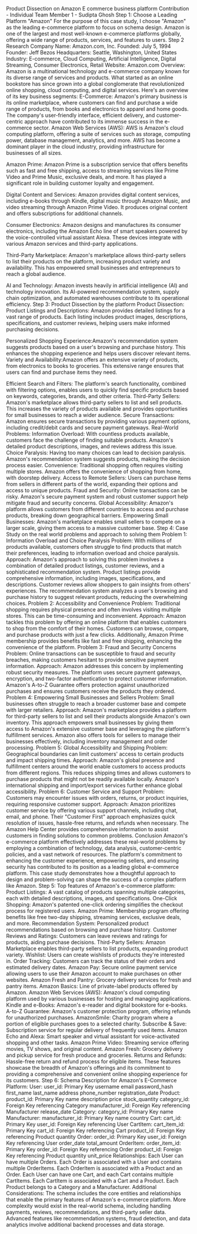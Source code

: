 Product Dissection on Amazon E commerce business platform
Contribution - Individual
Team Member 1 - Sudipta Ghosh
Step 1: Choose a Leading Platform "Amazon"
For the purpose of this case study, I choose "Amazon" as the leading e-commerce platform to focus on schema design. Amazon is one of the largest and most well-known e-commerce platforms globally, offering a wide range of products, services, and features to users.
Step 2 Research
Company Name: Amazon.com, Inc.
Founded: July 5, 1994
Founder: Jeff Bezos
Headquarters: Seattle, Washington, United States
Industry: E-commerce, Cloud Computing, Artificial Intelligence, Digital Streaming, Consumer Electronics, Retail
Website: Amazon.com
Overview:
Amazon is a multinational technology and e-commerce company known for its diverse range of services and products. What started as an online bookstore has since grown into a global conglomerate that revolutionized online shopping, cloud computing, and digital services. Here's an overview of its key business segments:
E-Commerce: Amazon's primary business is its online marketplace, where customers can find and purchase a wide range of products, from books and electronics to apparel and home goods. The company's user-friendly interface, efficient delivery, and customer-centric approach have contributed to its immense success in the e-commerce sector.
Amazon Web Services (AWS): AWS is Amazon's cloud computing platform, offering a suite of services such as storage, computing power, database management, analytics, and more. AWS has become a dominant player in the cloud industry, providing infrastructure for businesses of all sizes.


Amazon Prime: Amazon Prime is a subscription service that offers benefits such as fast and free shipping, access to streaming services like Prime Video and Prime Music, exclusive deals, and more. It has played a significant role in building customer loyalty and engagement.


Digital Content and Services: Amazon provides digital content services, including e-books through Kindle, digital music through Amazon Music, and video streaming through Amazon Prime Video. It produces original content and offers subscriptions for additional channels.


Consumer Electronics: Amazon designs and manufactures its consumer electronics, including the Amazon Echo line of smart speakers powered by the voice-controlled virtual assistant Alexa. These devices integrate with various Amazon services and third-party applications.


Third-Party Marketplace: Amazon's marketplace allows third-party sellers to list their products on the platform, increasing product variety and availability. This has empowered small businesses and entrepreneurs to reach a global audience.


AI and Technology: Amazon invests heavily in artificial intelligence (AI) and technology innovation. Its AI-powered recommendation system, supply chain optimization, and automated warehouses contribute to its operational efficiency.
Step 3: Product Dissection by the platform
Product Dissection:
Product Listings and Descriptions:
Amazon provides detailed listings for a vast range of products. Each listing includes product images, descriptions, specifications, and customer reviews, helping users make informed purchasing decisions.




Personalized Shopping Experience:Amazon's recommendation system suggests products based on a user's browsing and purchase history. This enhances the shopping experience and helps users discover relevant items.
Variety and Availability:Amazon offers an extensive variety of products, from electronics to books to groceries. This extensive range ensures that users can find and purchase items they need.


Efficient Search and Filters:
The platform's search functionality, combined with filtering options, enables users to quickly find specific products based on keywords, categories, brands, and other criteria.
Third-Party Sellers:
Amazon's marketplace allows third-party sellers to list and sell products. This increases the variety of products available and provides opportunities for small businesses to reach a wider audience.
Secure Transactions: Amazon ensures secure transactions by providing various payment options, including credit/debit cards and secure payment gateways.
Real-World Problems:
Information Overload:
With countless products available, customers face the challenge of finding suitable products. Amazon's detailed product descriptions, images, and reviews address this issue.
Choice Paralysis:
Having too many choices can lead to decision paralysis. Amazon's recommendation system suggests products, making the decision process easier.
Convenience:
Traditional shopping often requires visiting multiple stores. Amazon offers the convenience of shopping from home, with doorstep delivery.
Access to Remote Sellers:
Users can purchase items from sellers in different parts of the world, expanding their options and access to unique products.
Fraud and Security:
Online transactions can be risky. Amazon's secure payment system and robust customer support help mitigate fraud and security concerns.
Global Accessibility:
Amazon's platform allows customers from different countries to access and purchase products, breaking down geographical barriers.
Empowering Small Businesses:
Amazon's marketplace enables small sellers to compete on a larger scale, giving them access to a massive customer base.
Step 4: Case Study on the real world problems and approach to solving them
Problem 1: Information Overload and Choice Paralysis
Problem: With millions of products available, customers often struggle to find products that match their preferences, leading to information overload and choice paralysis.
Approach: Amazon's approach to solving this problem involves a combination of detailed product listings, customer reviews, and a sophisticated recommendation system. Product listings provide comprehensive information, including images, specifications, and descriptions. Customer reviews allow shoppers to gain insights from others' experiences. The recommendation system analyzes a user's browsing and purchase history to suggest relevant products, reducing the overwhelming choices.
Problem 2: Accessibility and Convenience
Problem: Traditional shopping requires physical presence and often involves visiting multiple stores. This can be time-consuming and inconvenient.
Approach: Amazon tackles this problem by offering an online platform that enables customers to shop from the comfort of their homes. Customers can browse, compare, and purchase products with just a few clicks. Additionally, Amazon Prime membership provides benefits like fast and free shipping, enhancing the convenience of the platform.
Problem 3: Fraud and Security Concerns
Problem: Online transactions can be susceptible to fraud and security breaches, making customers hesitant to provide sensitive payment information.
Approach: Amazon addresses this concern by implementing robust security measures. The platform uses secure payment gateways, encryption, and two-factor authentication to protect customer information. Amazon's A-to-Z Guarantee offers protection against unauthorized purchases and ensures customers receive the products they ordered.
Problem 4: Empowering Small Businesses and Sellers
Problem: Small businesses often struggle to reach a broader customer base and compete with larger retailers.
Approach: Amazon's marketplace provides a platform for third-party sellers to list and sell their products alongside Amazon's own inventory. This approach empowers small businesses by giving them access to Amazon's extensive customer base and leveraging the platform's fulfillment services. Amazon also offers tools for sellers to manage their businesses effectively, including inventory management and order processing.
Problem 5: Global Accessibility and Shipping
Problem: Geographical boundaries can limit customers' access to certain products and impact shipping times.
Approach: Amazon's global presence and fulfillment centers around the world enable customers to access products from different regions. This reduces shipping times and allows customers to purchase products that might not be readily available locally. Amazon's international shipping and import/export services further enhance global accessibility.
Problem 6: Customer Service and Support
Problem: Customers may encounter issues with orders, returns, or product inquiries, requiring responsive customer support.
Approach: Amazon prioritizes customer service by offering various support channels, including chat, email, and phone. Their "Customer First" approach emphasizes quick resolution of issues, hassle-free returns, and refunds when necessary. The Amazon Help Center provides comprehensive information to assist customers in finding solutions to common problems.
Conclusion
Amazon's e-commerce platform effectively addresses these real-world problems by employing a combination of technology, data analysis, customer-centric policies, and a vast network of resources. The platform's commitment to enhancing the customer experience, empowering sellers, and ensuring security has contributed to its position as a leading global e-commerce platform. This case study demonstrates how a thoughtful approach to design and problem-solving can shape the success of a complex platform like Amazon.
Step 5: Top features of Amazon's e-commerce platform:
Product Listings:
A vast catalog of products spanning multiple categories, each with detailed descriptions, images, and specifications.
One-Click Shopping:
Amazon's patented one-click ordering simplifies the checkout process for registered users.
Amazon Prime:
Membership program offering benefits like free two-day shipping, streaming services, exclusive deals, and more.
Recommendation System:
Personalized product recommendations based on browsing and purchase history.
Customer Reviews and Ratings:
Customers can leave reviews and ratings for products, aiding purchase decisions.
Third-Party Sellers:
Amazon Marketplace enables third-party sellers to list products, expanding product variety.
Wishlist:
Users can create wishlists of products they're interested in.
Order Tracking:
Customers can track the status of their orders and estimated delivery dates.
Amazon Pay:
Secure online payment service allowing users to use their Amazon account to make purchases on other websites.
Amazon Fresh and Pantry:
Grocery delivery services for fresh and pantry items.
Amazon Basics:
Line of private-label products offered by Amazon.
Amazon Web Services (AWS):
Amazon's cloud computing platform used by various businesses for hosting and managing applications.
Kindle and e-Books:
Amazon's e-reader and digital bookstore for e-books.
A-to-Z Guarantee:
Amazon's customer protection program, offering refunds for unauthorized purchases.
AmazonSmile:
Charity program where a portion of eligible purchases goes to a selected charity.
Subscribe & Save:
Subscription service for regular delivery of frequently used items.
Amazon Echo and Alexa:
Smart speaker and virtual assistant for voice-activated shopping and other tasks.
Amazon Prime Video:
Streaming service offering movies, TV shows, and original content.
Amazon Fresh:
Grocery delivery and pickup service for fresh produce and groceries.
Returns and Refunds:
Hassle-free return and refund process for eligible items.
These features showcase the breadth of Amazon's offerings and its commitment to providing a comprehensive and convenient online shopping experience for its customers.
Step 6: Schema Description for Amazon's E-Commerce Platform:
User:
user_id: Primary Key
username
email
password_hash
first_name
last_name
address
phone_number
registration_date
Product:
product_id: Primary Key
name
description
price
stock_quantity
category_id: Foreign Key referencing Category
manufacturer_id: Foreign Key referencing Manufacturer
release_date
Category:
category_id: Primary Key
name
Manufacturer:
manufacturer_id: Primary Key
name
country
Cart:
cart_id: Primary Key
user_id: Foreign Key referencing User
CartItem:
cart_item_id: Primary Key
cart_id: Foreign Key referencing Cart
product_id: Foreign Key referencing Product
quantity
Order:
order_id: Primary Key
user_id: Foreign Key referencing User
order_date
total_amount
OrderItem:
order_item_id: Primary Key
order_id: Foreign Key referencing Order
product_id: Foreign Key referencing Product
quantity
unit_price
Relationships:
Each User can have multiple Orders.
Each Order is associated with a User and contains multiple OrderItems.
Each OrderItem is associated with a Product and an Order.
Each User can have one Cart, and each Cart contains multiple CartItems.
Each CartItem is associated with a Cart and a Product.
Each Product belongs to a Category and a Manufacturer.
Additional Considerations:
The schema includes the core entities and relationships that enable the primary features of Amazon's e-commerce platform.
More complexity would exist in the real-world schema, including handling payments, reviews, recommendations, and third-party seller data.
Advanced features like recommendation systems, fraud detection, and data analytics involve additional backend processes and data storage.

